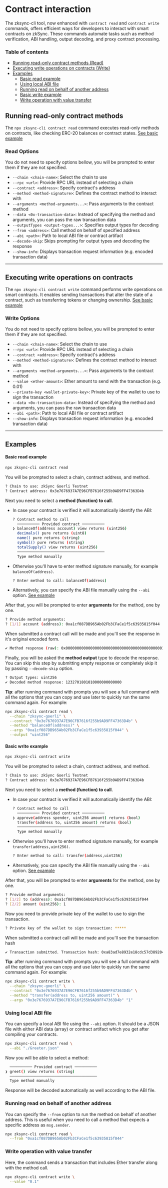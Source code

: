 # Contract interaction
The zksync-cli tool, now enhanced with `contract read` and `contract write` commands, offers efficient ways for developers to interact with smart contracts on zkSync. These commands automate tasks such as method verification, ABI handling, output decoding, and proxy contract processing.

### Table of contents
- [Running read-only contract methods (Read)](#running-read-only-contract-methods)
- [Executing write operations on contracts (Write)](#executing-write-operations-on-contracts)
- [Examples](#examples)
  - [Basic read example](#basic-read-example)
  - [Using local ABI file](#using-local-abi-file)
  - [Running read on behalf of another address](#running-read-on-behalf-of-another-address)
  - [Basic write example](#basic-write-example)
  - [Write operation with value transfer](#write-operation-with-value-transfer)

## Running read-only contract methods
The `npx zksync-cli contract read` command executes read-only methods on contracts, like checking ERC-20 balances or contract states. [See basic example](#basic-read-example)

### Read Options
You do not need to specify options bellow, you will be prompted to enter them if they are not specified.

- `--chain <chain-name>`: Select the chain to use
- `--rpc <url>`: Provide RPC URL instead of selecting a chain
- `--contract <address>`: Specify contract's address
- `--method <method-signature>`: Defines the contract method to interact with
- `--arguments <method-arguments...>`: Pass arguments to the contract method
- `--data <0x-transaction-data>`: Instead of specifying the method and arguments, you can pass the raw transaction data
- `--outputTypes <output-types...>`: Specifies output types for decoding
- `--from <address>`: Call method on behalf of specified address
- `--abi <path>`: Path to local ABI file or contract artifact
- `--decode-skip`: Skips prompting for output types and decoding the response
- `--show-info`: Displays transaction request information (e.g. encoded transaction data)

---

## Executing write operations on contracts
The `npx zksync-cli contract write` command performs write operations on smart contracts. It enables sending transactions that alter the state of a contract, such as transferring tokens or changing ownership. [See basic example](#basic-write-example)

### Write Options
You do not need to specify options bellow, you will be prompted to enter them if they are not specified.

- `--chain <chain-name>`: Select the chain to use
- `--rpc <url>`: Provide RPC URL instead of selecting a chain
- `--contract <address>`: Specify contract's address
- `--method <method-signature>`: Defines the contract method to interact with
- `--arguments <method-arguments...>`: Pass arguments to the contract method
- `--value <ether-amount>`: Ether amount to send with the transaction (e.g. 0.01)
- `--private-key <wallet-private-key>`: Private key of the wallet to use to sign the transaction
- `--data <0x-transaction-data>`: Instead of specifying the method and arguments, you can pass the raw transaction data
- `--abi <path>`: Path to local ABI file or contract artifact
- `--show-info`: Displays transaction request information (e.g. encoded transaction data)

---

## Examples

#### Basic read example
```bash
npx zksync-cli contract read
```
You will be prompted to select a chain, contract address, and method.
```bash
? Chain to use: zkSync Goerli Testnet
? Contract address: 0x3e7676937A7E96CFB7616f255b9AD9FF47363D4b
```

Next you need to select a **method (function) to call**.
- In case your contract is verified it will automatically identify the ABI:
  ```bash
  ? Contract method to call 
    ────────── Provided contract ──────────
  ❯ balanceOf(address account) view returns (uint256) 
    decimals() pure returns (uint8) 
    name() pure returns (string) 
    symbol() pure returns (string) 
    totalSupply() view returns (uint256) 
    ───────────────────────────────────────
    Type method manually 
  ```
- Otherwise you'll have to enter method signature manually, for example `balanceOf(address)`.
  ```bash
  ? Enter method to call: balanceOf(address)
  ```
-  Alternatively, you can specify the ABI file manually using the `--abi` option. [See example](#using-local-abi-file)

After that, you will be prompted to enter **arguments** for the method, one by one.
```bash
? Provide method arguments:
? [1/1] account (address): 0xa1cf087DB965Ab02Fb3CFaCe1f5c63935815f044
```

When submitted a contract call will be made and you'll see the response in it's original encoded form.
```bash
✔ Method response (raw): 0x000000000000000000000000000000000000000000010508e606548a9e5d2000
```

Finally, you will be asked the **method output** type to decode the response. You can skip this step by submitting empty response or completely skip it by passing `--decode-skip` option.
```bash
? Output types: uint256
✔ Decoded method response: 1232701801010000000000000
```

**Tip**: after running command with prompts you will see a full command with all the options that you can copy and use later to quickly run the same command again. For example:
```bash
npx zksync-cli contract read \
  --chain "zksync-goerli" \
  --contract "0x3e7676937A7E96CFB7616f255b9AD9FF47363D4b" \
  --method "balanceOf(address)" \
  --args "0xa1cf087DB965Ab02Fb3CFaCe1f5c63935815f044" \
  --output "uint256"
```

#### Basic write example
```bash
npx zksync-cli contract write
```
You will be prompted to select a chain, contract address, and method.
```bash
? Chain to use: zkSync Goerli Testnet
? Contract address: 0x3e7676937A7E96CFB7616f255b9AD9FF47363D4b
```

Next you need to select a **method (function) to call**.
- In case your contract is verified it will automatically identify the ABI:
  ```bash
  ? Contract method to call 
    ────────── Provided contract ──────────
  ❯ approve(address spender, uint256 amount) returns (bool)
    transfer(address to, uint256 amount) returns (bool)
    ───────────────────────────────────────
    Type method manually
  ```
- Otherwise you'll have to enter method signature manually, for example `transfer(address,uint256)`.
  ```bash
  ? Enter method to call: transfer(address,uint256)
  ```
-  Alternatively, you can specify the ABI file manually using the `--abi` option. [See example](#using-local-abi-file)

After that, you will be prompted to enter **arguments** for the method, one by one.
```bash
? Provide method arguments:
? [1/2] to (address): 0xa1cf087DB965Ab02Fb3CFaCe1f5c63935815f044
? [2/2] amount (uint256): 1
```

Now you need to provide private key of the wallet to use to sign the transaction.
```bash
? Private key of the wallet to sign transaction: *****
```

When submitted a contract call will be made and you'll see the transaction hash
```bash
✔ Transaction submitted. Transaction hash: 0xa83ad7e8932e18cdc57d3892040505a50d560a56fa507cabcd4180e9e5898bec
```

**Tip**: after running command with prompts you will see a full command with all the options that you can copy and use later to quickly run the same command again. For example:
```bash
npx zksync-cli contract write \
  --chain "zksync-goerli" \
  --contract "0x3e7676937A7E96CFB7616f255b9AD9FF47363D4b" \
  --method "transfer(address to, uint256 amount)" \
  --args "0x3e7676937A7E96CFB7616f255b9AD9FF47363D4b" "1"
```

### Using local ABI file
You can specify a local ABI file using the `--abi` option. It should be a JSON file with either ABI data (array) or contract artifact which you get after compiling your contracts.
```bash
npx zksync-cli contract read \
  --abi "./Greeter.json"
```

Now you will be able to select a method:
```bash
  ────────── Provided contract ──────────
❯ greet() view returns (string)
  ───────────────────────────────────────
  Type method manually 
```
Response will be decoded automatically as well according to the ABI file.

### Running read on behalf of another address
You can specify the `--from` option to run the method on behalf of another address. This is useful when you need to call a method that expects a specific address as `msg.sender`.

```bash
npx zksync-cli contract read \
  --from "0xa1cf087DB965Ab02Fb3CFaCe1f5c63935815f044"
```

### Write operation with value transfer
Here, the command sends a transaction that includes Ether transfer along with the method call.
```bash
npx zksync-cli contract write \
  --value "0.1"
```